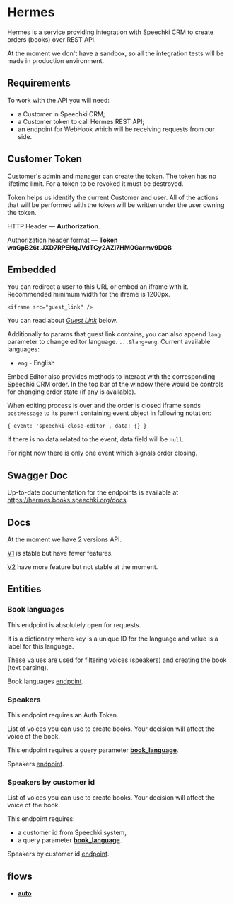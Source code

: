 # Hermes

Hermes is a service providing integration with Speechki CRM to create orders (books) over REST API.

At the moment we don't have a sandbox, so all the integration tests will be made in production environment.


## Requirements

To work with the API you will need:
- a Customer in Speechki CRM;
- a Customer token to call Hermes REST API;
- an endpoint for WebHook which will be receiving requests from our side.


## Customer Token

Customer's admin and manager can create the token. The token has no lifetime limit. For a token to be revoked it must be destroyed.

Token helps us identify the current Customer and user. All of the actions that will be performed with the token will be written under the user owning the token.

HTTP Header — **Authorization**.

Authorization header format — **Token waGpB26t.JXD7RPEHqJVdTCy2AZl7HM0Garmv9DQB**


## Embedded

You can redirect a user to this URL or embed an iframe with it. Recommended minimum width for the iframe is 1200px.

`<iframe src="guest_link" />`

You can read about [*Guest Link*](https://github.com/speechki-book/speechki-open-api/blob/master/hermes/index.md#guest-link) below. 

Additionally to params that guest link contains, you can also append `lang` parameter to change editor language. `...&lang=eng`.
Current available languages:
* `eng` - English

Embed Editor also provides methods to interact with the corresponding Speechki CRM order. In the top bar of the window there would be controls for changing order state (if any is available). 

When editing process is over and the order is closed iframe sends `postMessage` to its parent containing event object in following notation: 

`
  { event: 'speechki-close-editor', data: {} }
`

If there is no data related to the event, data field will be `null`.

For right now there is only one event which signals order closing. 

## Swagger Doc

Up-to-date documentation for the endpoints is available at https://hermes.books.speechki.org/docs.


## Docs

At the moment we have 2 versions API.

[V1](https://github.com/speechki-book/speechki-open-api/blob/master/hermes/v1.md) is stable but have fewer features.

[V2](https://github.com/speechki-book/speechki-open-api/blob/master/hermes/v2.md) have more feature but not stable at the moment.


## Entities


### Book languages

This endpoint is absolutely open for requests.

It is a dictionary where key is a unique ID for the language and value is a label for this language.

These values are used for filtering voices (speakers) and creating the book (text parsing).

Book languages [endpoint](https://hermes.books.speechki.org/docs#/speech_settings.v1/get_book_languages_handler_api_v1_speech_settings_languages__get).


### Speakers

This endpoint requires an Auth Token.

List of voices you can use to create books. Your decision will affect the voice of the book.

This endpoint requires a query parameter [**book_language**](https://github.com/speechki-book/speechki-open-api/blob/master/hermes/index.md#book-languages).

Speakers [endpoint](https://hermes.books.speechki.org/docs#/speech_settings.v1/get_speakers_handler_api_v1_speech_settings_speakers__get).


### Speakers by customer id


List of voices you can use to create books. Your decision will affect the voice of the book.

This endpoint requires:
- a customer id from Speechki system,
- a query parameter [**book_language**](https://github.com/speechki-book/speechki-open-api/blob/master/hermes/index.md#book-languages).

Speakers by customer id [endpoint](https://hermes.books.speechki.org/docs#/speech_settings.v1/get_speakers_by_customer_handler_api_v1_speech_settings_speakers_by_customer__customer_id___get).


## flows

- [**auto**](https://github.com/speechki-book/speechki-open-api/blob/master/flows/auto.md)